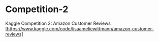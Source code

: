 # Competition-2
Kaggle Competition 2: Amazon Customer Reviews [https://www.kaggle.com/code/lisaameliewittmann/amazon-customer-reviews]
